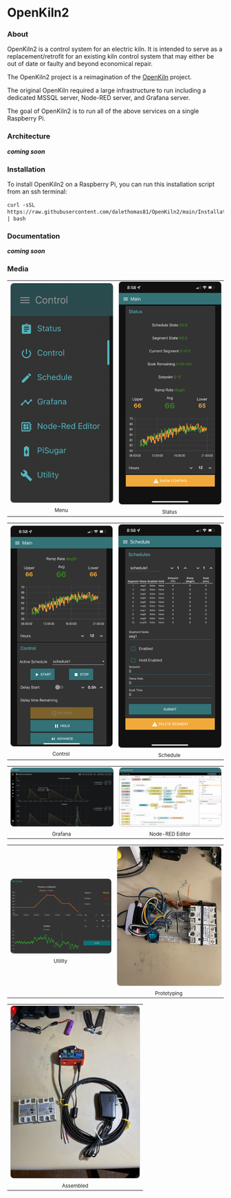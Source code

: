 OpenKiln2
=========

### About

OpenKiln2 is a control system for an electric kiln. It is intended to serve as a replacement/retrofit for an existing kiln control system that may either be out of date or faulty and beyond economical repair.  

The OpenKiln2 project is a reimagination of the [OpenKiln](https://github.com/dalethomas81/OpenKiln) project.  

The original OpenKiln required a large infrastructure to run including a dedicated MSSQL server, Node-RED server, and Grafana server.    

The goal of OpenKiln2 is to run all of the above services on a single Raspberry Pi.  

### Architecture
***coming soon***

### Installation  
To install OpenKiln2 on a Raspberry Pi, you can run this installation script from an ssh terminal:
```
curl -sSL https://raw.githubusercontent.com/dalethomas81/OpenKiln2/main/Installation/install.sh | bash
```

### Documentation
***coming soon***

### Media  

<table>
  <tr>
    <td align="center">
      <img src="Media/openkiln2-menu.png" alt="Screenshot 1" width="300px" style="border:1px solid #ccc; border-radius:8px;" /><br/>
      <sub>Menu</sub>
    </td>
    <td align="center">
      <img src="Media/openkiln2-status.png" alt="Screenshot 2" width="300px" style="border:1px solid #ccc; border-radius:8px;" /><br/>
      <sub>Status</sub>
    </td>
  </tr>
</table>
<table>
  <tr>
    <td align="center">
      <img src="Media/openkiln2-control.png" alt="Screenshot 1" width="300px" style="border:1px solid #ccc; border-radius:8px;" /><br/>
      <sub>Control</sub>
    </td>
    <td align="center">
      <img src="Media/openkiln2-schedule.png" alt="Screenshot 2" width="300px" style="border:1px solid #ccc; border-radius:8px;" /><br/>
      <sub>Schedule</sub>
    </td>
  </tr>
</table>
<table>
  <tr>
    <td align="center">
      <img src="Media/openkiln2-grafana.png" alt="Screenshot 1" width="300px" style="border:1px solid #ccc; border-radius:8px;" /><br/>
      <sub>Grafana</sub>
    </td>
    <td align="center">
      <img src="Media/openkiln2-node.png" alt="Screenshot 2" width="300px" style="border:1px solid #ccc; border-radius:8px;" /><br/>
      <sub>Node-RED Editor</sub>
    </td>
  </tr>
</table>
<table>
  <tr>
    <td align="center">
      <img src="Media/openkiln2-utility.jpeg" alt="Screenshot 1" width="300px" style="border:1px solid #ccc; border-radius:8px;" /><br/>
      <sub>Utility</sub>
    </td>
    <td align="center">
      <img src="Media/openkiln2-prototyping.jpeg" alt="Screenshot 2" width="300px" style="border:1px solid #ccc; border-radius:8px;" /><br/>
      <sub>Prototyping</sub>
    </td>
  </tr>
</table>
<table>
  <tr>
    <td align="center">
      <img src="Media/openkiln2-assembled.jpeg" alt="Screenshot 1" width="300px" style="border:1px solid #ccc; border-radius:8px;" /><br/>
      <sub>Assembled</sub>
    </td>
  </tr>
</table>
